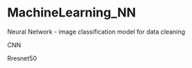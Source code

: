# MachineLearning_NN
<p>Neural Network - image classification model for data cleaning</p> 
<p>CNN</p>
<p>Rresnet50</p>
